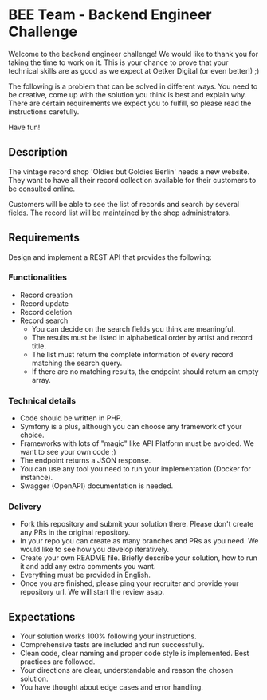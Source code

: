 # BEE Team - Backend Engineer Challenge

Welcome to the backend engineer challenge! We would like to thank you for taking the time to work on it. This is your chance to prove that your technical skills are as good as we expect at Oetker Digital (or even better!) ;)

The following is a problem that can be solved in different ways. You need to be creative, come up with the solution you think is best and explain why. There are certain requirements we expect you to fulfill, so please read the instructions carefully.

Have fun!

## Description

The vintage record shop 'Oldies but Goldies Berlin' needs a new website. They want to have all their record collection available for their customers to be consulted online.

Customers will be able to see the list of records and search by several fields. The record list will be maintained by the shop administrators.

## Requirements

Design and implement a REST API that provides the following:

### Functionalities

- Record creation
- Record update
- Record deletion
- Record search
    - You can decide on the search fields you think are meaningful.
    - The results must be listed in alphabetical order by artist and record title.
    - The list must return the complete information of every record matching the search query.
    - If there are no matching results, the endpoint should return an empty array.    
 
### Technical details

- Code should be written in PHP.
- Symfony is a plus, although you can choose any framework of your choice. 
- Frameworks with lots of "magic" like API Platform must be avoided. We want to see your own code ;)
- The endpoint returns a JSON response. 
- You can use any tool you need to run your implementation (Docker for instance).
- Swagger (OpenAPI) documentation is needed.

### Delivery

- Fork this repository and submit your solution there. Please don't create any PRs in the original repository.
- In your repo you can create as many branches and PRs as you need. We would like to see how you develop iteratively.
- Create your own README file. Briefly describe your solution, how to run it and add any extra comments you want.
- Everything must be provided in English.
- Once you are finished, please ping your recruiter and provide your repository url. We will start the review asap.
 
## Expectations

- Your solution works 100% following your instructions.
- Comprehensive tests are included and run successfully.
- Clean code, clear naming and proper code style is implemented. Best practices are followed.
- Your directions are clear, understandable and reason the chosen solution.
- You have thought about edge cases and error handling.
